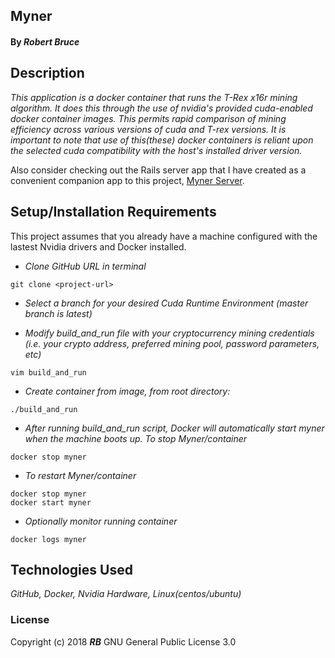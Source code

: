 ## **Myner**

#### By _**Robert Bruce**_

## Description

_This application is a docker container that runs the T-Rex x16r mining algorithm. It does this through the use of nvidia's provided cuda-enabled docker container images. This permits rapid comparison of mining efficiency across various versions of cuda and T-rex versions. It is important to note that use of this(these) docker containers is reliant upon the selected cuda compatibility with the host's installed driver version._

Also consider checking out the Rails server app that I have created as a convenient companion app to this project, [Myner Server](https://github.com/entegral/myner-server).

## Setup/Installation Requirements

This project assumes that you already have a machine configured with the lastest Nvidia drivers and Docker installed.

* _Clone GitHub URL in terminal_
```
git clone <project-url>
```
* _Select a branch for your desired Cuda Runtime Environment (master branch is latest)_

* _Modify build_and_run file with your cryptocurrency mining credentials (i.e. your crypto address, preferred mining pool, password parameters, etc)_
```
vim build_and_run
```

* _Create container from image, from root directory:_
```
./build_and_run
```

* _After running build_and_run script, Docker will automatically start myner when the machine boots up. To stop Myner/container_
```
docker stop myner
```

* _To restart Myner/container_
```
docker stop myner
docker start myner
```

* _Optionally monitor running container_
```
docker logs myner
```

## Technologies Used
_GitHub, Docker, Nvidia Hardware, Linux(centos/ubuntu)_

### License
Copyright (c) 2018 **_RB_** GNU General Public License 3.0
